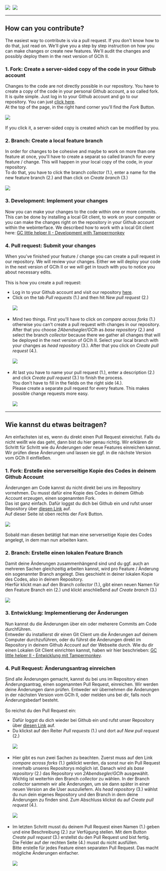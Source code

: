 <a href="#en" title=""><img src="../images/flag_en.png"></a> &nbsp;<a href="#de" title=""><img src="../images/flag_de.png"></a>

---
## <a id="en"></a>How can you contribute?
The easiest way to contribute is via a pull request. If you don't know how to do that, just read on. We'll give you a step by step instruction on how you can make changes or create new features. We'll audit the changes and possibly deploy them in the next version of GClh II.

###  <a id="1en"></a>1. Fork: Create a server-sided copy of the code in your Github account
Changes to the code are not directly possible in our repository. You have to create a copy of the code in your personal Github account, a so called fork.<br>
It is quite simple. Just log in to your Github account and go to our repository. You can just <a href="https://github.com/2Abendsegler/GClh">click here</a>.<br>
At the top of the page, in the right hand corner you'll find the *Fork* Button.<br>
<br><img src="../images/how_to_contriubte/1_fork.jpg" /><br><br>
If you click it, a server-sided copy is created which can be modified by you.
<br>

###  <a id="2en"></a>2. Branch: Create a local feature branch
In order for changes to be cohesive and maybe to work on more than one feature at once, you'll have to create a separat so called branch for every feature / change. This will happen in your local copy of the code, in your repository.<br>
To do that, you have to click the branch *collector* (1.), enter a name for the new feature branch (2.) and than click on *Create branch* (3.)<br>
<br><img src="../images/how_to_contriubte/2_branch.jpg" /><br>

###  <a id="3en"></a>3. Development: Implement your changes
Now you can make your changes to the code within one or more commits.<br>
This can be done by installing a local Git client, to work on your computer or you can make the changes right on the repository in your Github account within the webinterface. We described how to work with a local Git client here: <a href="../docu/development-tampermonkey.md#en">GC little helper II - Development with Tampermonkey</a>

###  <a id="4en"></a>4. Pull request: Submit your changes
When you've finished your feature / change you can create a pull request in our repository. We will review your changes. Either we will deploy your code in the next version of GClh II or we will get in touch with you to notice you about necessary edits.<br>
<br>
This is how you create a pull request:

- Log in to your Github account and visit our repository <a href="https://github.com/2Abendsegler/GClh">here</a>.
- Click on the tab *Pull requests* (1.) and then hit *New pull request* (2.)<br>
<br><img src="../images/how_to_contriubte/4_Pull_1.jpg" /><br><br>
- Mind two things. First you'll have to click on *compare across forks* (1.) otherwise you can't create a pull request with changes in our repository. After that you choose *2Abendsegler/GClh* as *base repository* (2.) and select the branch *collector* because there we gather all changes that will be deployed in the next version of GClh II. Select your local branch with your changes as *head repository* (3.). After that you click on *Create pull request* (4.).<br>
<br><img src="../images/how_to_contriubte/4_Pull_2.jpg" /><br><br>
- At last you have to name your pull request (1.), enter a description (2.) and click *Create pull request* (3.) to finish the process.<br>
You don't have to fill in the fields on the right side (4.).<br>
Please create a separate pull request for every feature. This makes possible change requests more easy.<br>
<br><img src="../images/how_to_contriubte/4_Pull_3.jpg" /><br>

---
## <a id="de"></a>Wie kannst du etwas beitragen?
Am einfachsten ist es, wenn du direkt einen Pull Request einreichst. Falls du nicht weißt wie das geht, dann bist du hier genau richtig. Wir erklären dir Schritt für Schritt wie du Änderungen oder neue Features einreichen kannst. Wir prüfen diese Änderungen und lassen sie ggf. in die nächste Version vom GClh II einfließen.

###  <a id="1de"></a>1. Fork: Erstelle eine serverseitige Kopie des Codes in deinem Github Account
Änderungen am Code kannst du nicht direkt bei uns im Repository vornehmen. Du musst dafür eine Kopie des Codes in deinem Github Account erzeugen, einen sogenannten Fork.<br>
Das ist ganz einfach. Dafür loggst du dich bei Github ein und rufst unser Repository über <a href="https://github.com/2Abendsegler/GClh">diesen Link</a> auf.<br>
Auf dieser Seite ist oben rechts der *Fork* Button. <br>
<br><img src="../images/how_to_contriubte/1_fork.jpg" /><br><br>
Sobald man diesen betätigt hat man eine serverseitige Kopie des Codes angelegt, in dem man nun arbeiten kann.
<br>

###  <a id="2de"></a>2. Branch: Erstelle einen lokalen Feature Branch
Damit deine Änderungen zusammenhängend sind und du ggf. auch an mehreren Sachen gleichzeitig arbeiten kannst, wird pro Feature / Änderung ein sogenannter Branch angelegt. Dies geschieht in deiner lokalen Kopie des Codes, also in deinem Repository.<br> 
Hierfür klickt man auf den Branch *collector* (1.), gibt einen neuen Namen für den Feature Branch ein (2.) und klickt anschließend auf *Create branch* (3.)<br>
<br><img src="../images/how_to_contriubte/2_branch.jpg" /><br>

###  <a id="3de"></a>3. Entwicklung: Implementierung der Änderungen
Nun kannst du die Änderungen über ein oder meherere Commits am Code durchführen.<br>
Entweder du installierst dir einen Git Client um die Änderungen auf deinem Computer durchzuführen, oder du führst die Änderungen direkt im Repository in deinem Github Account auf der Webseite durch. Wie du dir einen Lokalen Git Client einrichten kannst, haben wir hier beschrieben: <a href="../docu/development-tampermonkey.md#de">GC little helper II - Entwicklung mit Tampermonkey</a>.

###  <a id="4de"></a>4. Pull Request: Änderungsantrag einreichen
Sind alle Änderungen gemacht, kannst du bei uns im Repository einen Änderungsantrag, einen sogenannten Pull Request, einreichen. Wir werden deine Änderungen dann prüfen. Entweder wir übernehmen die Änderungen in der nächsten Version vom GClh II, oder melden uns bei dir, falls noch Änderungsbedarf besteht.<br>
<br>
So reichst du den Pull Request ein:

- Dafür loggst du dich wieder bei Github ein und rufst unser Repository über <a href="https://github.com/2Abendsegler/GClh">diesen Link</a> auf.
- Du klickst auf den Reiter *Pull requests* (1.) und dort auf *New pull request* (2.)<br>
<br><img src="../images/how_to_contriubte/4_Pull_1.jpg" /><br><br>
- Hier gibt es nun zwei Sachen zu beachten. Zuerst muss auf den Link *compare across forks* (1.) geklickt werden, da sonst nur ein Pull Request innerhalb unseres Repositorys möglich ist. Danach wird als *base repository* (2.) das Repository von *2Abendsegler/GClh* ausgewählt. Wichtig ist weiterhin den Branch *collector* zu wählen. In der Branch *collector* sammeln wir alle Änderungen, um sie dann später in einer neuen Version an die User auszuliefern. Als *head repository* (3.) wählst du nun dein eigenes Repository und den Branch in dem deine Änderungen zu finden sind. Zum Abschluss klickst du auf *Create pull request* (4.).<br>
<br><img src="../images/how_to_contriubte/4_Pull_2.jpg" /><br><br>
- Im letzten Schritt musst du deinem Pull Request einen Namen (1.) geben und eine Beschreibung (2.) zur Verfügung stellen. Mit dem Button *Create pull request* (3.) erstellst du den Pull Request und bist fertig.<br>
Die Felder auf der rechten Seite (4.) musst du nicht ausfüllen.<br>
Bitte erstelle für jedes Feature einen separaten Pull Request. Das macht mögliche Änderungen einfacher.<br>
<br><img src="../images/how_to_contriubte/4_Pull_3.jpg" /><br>
